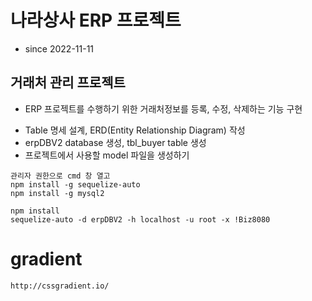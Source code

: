 # 나라상사 ERP 프로젝트

- since 2022-11-11

## 거래처 관리 프로젝트

- ERP 프로젝트를 수행하기 위한 거래처정보를 등록, 수정, 삭제하는 기능 구현

* Table 명세 설계, ERD(Entity Relationship Diagram) 작성
* erpDBV2 database 생성, tbl_buyer table 생성
* 프로젝트에서 사용할 model 파일을 생성하기

```
관리자 권한으로 cmd 창 열고
npm install -g sequelize-auto
npm install -g mysql2
```

```
npm install
sequelize-auto -d erpDBV2 -h localhost -u root -x !Biz8080
```

# gradient

```
http://cssgradient.io/

```
